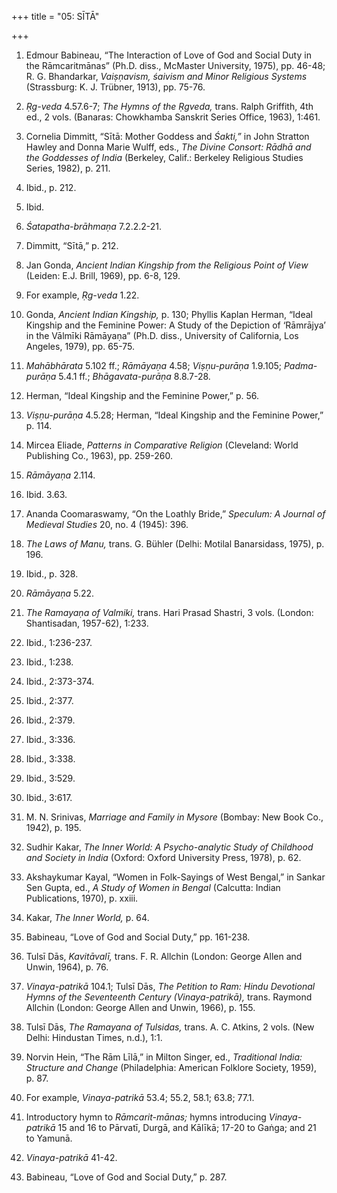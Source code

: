 +++
title = "05: SĪTĀ"

+++

1. Edmour Babineau, “The Interaction of Love of God and Social Duty in the Rāmcaritmānas” \(Ph.D. diss., McMaster University, 1975\), pp. 46-48; R. G. Bhandarkar, *Vaiṣṇavism, śaivism and Minor Religious Systems* \(Strassburg: K. J. Trübner, 1913\), pp. 75-76.

2. *Ṛg-veda* 4.57.6-7; *The Hymns of the Ṛgveda,* trans. Ralph Griffith, 4th ed., 2 vols. \(Banaras: Chowkhamba Sanskrit Series Office, 1963\), 1:461.

3. Cornelia Dimmitt, “Sītā: Mother Goddess and *Śakti,”* in John Stratton Hawley and Donna Marie Wulff, eds., *The Divine Consort: Rādhā and the Goddesses of India* \(Berkeley, Calif.: Berkeley Religious Studies Series, 1982\), p. 211.

4. Ibid., p. 212.

5. Ibid.

6. *Śatapatha-brāhmaṇa* 7.2.2.2-21.

7. Dimmitt, “Sītā,” p. 212.

8. Jan Gonda, *Ancient Indian Kingship from the Religious Point of View* \(Leiden: E.J. Brill, 1969\), pp. 6-8, 129.

9. For example, *Ṛg-veda* 1.22.

10. Gonda, *Ancient Indian Kingship,* p. 130; Phyllis Kaplan Herman, “Ideal Kingship and the Feminine Power: A Study of the Depiction of ‘Rāmrājya’ in the Vālmīki Rāmāyaṇa” \(Ph.D. diss., University of California, Los Angeles, 1979\), pp. 65-75.

11. *Mahābhārata* 5.102 ff.; *Rāmāyaṇa* 4.58; *Viṣṇu-purāṇa* 1.9.105; *Padma-purāṇa* 5.4.1 ff.; *Bhāgavata-purāṇa* 8.8.7-28.

12. Herman, “Ideal Kingship and the Feminine Power,” p. 56.

13. *Viṣṇu-purāṇa* 4.5.28; Herman, “Ideal Kingship and the Feminine Power,” p. 114.

14. Mircea Eliade, *Patterns in Comparative Religion* \(Cleveland: World Publishing Co., 1963\), pp. 259-260.

15. *Rāmāyaṇa* 2.114.

16. Ibid. 3.63.

17. Ananda Coomaraswamy, “On the Loathly Bride,” *Speculum: A Journal of Medieval Studies* 20, no. 4 \(1945\): 396.

18. *The Laws of Manu,* trans. G. Bühler \(Delhi: Motilal Banarsidass, 1975\), p. 196.

19. Ibid., p. 328.

20. *Rāmāyaṇa* 5.22.

21. *The Ramayaṇa of Valmiki,* trans. Hari Prasad Shastri, 3 vols. \(London: Shantisadan, 1957-62\), 1:233.

22. Ibid., 1:236-237.

23. Ibid., 1:238.

24. Ibid., 2:373-374.

25. Ibid., 2:377.

26. Ibid., 2:379.

27. Ibid., 3:336.

28. Ibid., 3:338.

29. Ibid., 3:529.

30. Ibid., 3:617.

31. M. N. Srinivas, *Marriage and Family in Mysore* \(Bombay: New Book Co., 1942\), p. 195.

32. Sudhir Kakar, *The Inner World: A Psycho-analytic Study of Childhood and Society in India* \(Oxford: Oxford University Press, 1978\), p. 62.

33. Akshaykumar Kayal, “Women in Folk-Sayings of West Bengal,” in Sankar Sen Gupta, ed., *A Study of Women in Bengal* \(Calcutta: Indian Publications, 1970\), p. xxiii.

34. Kakar, *The Inner World,* p. 64.

35. Babineau, “Love of God and Social Duty,” pp. 161-238.

36. Tulsī Dās, *Kavitāvalī,* trans. F. R. Allchin \(London: George Allen and Unwin, 1964\), p. 76.

37. *Vinaya-patrikā* 104.1; Tulsī Dās, *The Petition to Ram: Hindu Devotional Hymns of the Seventeenth Century \(Vinaya-patrikā\),* trans. Raymond Allchin \(London: George Allen and Unwin, 1966\), p. 155.

38. Tulsī Dās, *The Ramayana of Tulsidas,* trans. A. C. Atkins, 2 vols. \(New Delhi: Hindustan Times, n.d.\), 1:1.

39. Norvin Hein, “The Rām Līlā,” in Milton Singer, ed., *Traditional India: Structure and Change* \(Philadelphia: American Folklore Society, 1959\), p. 87.

40. For example, *Vinaya-patrikā* 53.4; 55.2, 58.1; 63.8; 77.1.

41. Introductory hymn to *Rāmcarit-mānas;* hymns introducing *Vinaya-patrikā* 15 and 16 to Pārvatī, Durgā, and Kālīkā; 17-20 to Gaṅga; and 21 to Yamunā.

42. *Vinaya-patrikā* 41-42.

43. Babineau, “Love of God and Social Duty,” p. 287.


